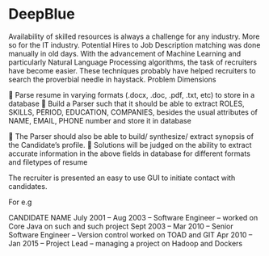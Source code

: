 # DeepBlue


Availability of skilled resources is always a challenge for any industry. More so for the IT industry. Potential Hires
to Job Description matching was done manually in old days. With the advancement of Machine Learning and
particularly Natural Language Processing algorithms, the task of recruiters have become easier. These
techniques probably have helped recruiters to search the proverbial needle in haystack.
Problem Dimensions

 Parse resume in varying formats (.docx, .doc, .pdf, .txt, etc) to store in a database
 Build a Parser such that it should be able to extract ROLES, SKILLS, PERIOD, EDUCATION,
COMPANIES, besides the usual attributes of NAME, EMAIL, PHONE number and store it in
database

 The Parser should also be able to build/ synthesize/ extract synopsis of the Candidate’s profile.
 Solutions will be judged on the ability to extract accurate information in the above fields in
database for different formats and filetypes of resume

The recruiter is presented an easy to use GUI to initiate contact with candidates.

For e.g

CANDIDATE NAME
July 2001 – Aug 2003 – Software Engineer – worked on Core Java on such and such project
Sept 2003 – Mar 2010 – Senior Software Engineer – Version control worked on TOAD and GIT
Apr 2010 – Jan 2015 – Project Lead – managing a project on Hadoop and Dockers
